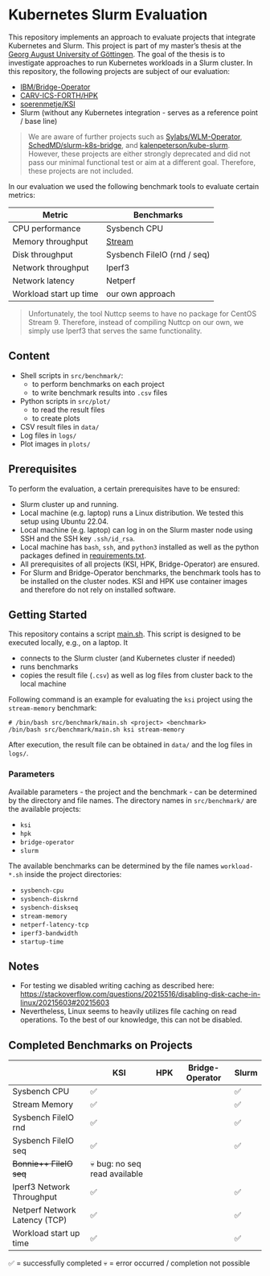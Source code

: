 # Kubernetes Slurm Evaluation

This repository implements an approach to evaluate projects that integrate Kubernetes and Slurm.
This project is part of my master’s thesis at the [Georg August University of Göttingen](https://www.uni-goettingen.de). The goal of the thesis is to investigate approaches to run Kubernetes workloads in a Slurm cluster.
In this repository, the following projects are subject of our evaluation:
- [IBM/Bridge-Operator](https://github.com/IBM/Bridge-Operator)
- [CARV-ICS-FORTH/HPK](https://github.com/CARV-ICS-FORTH/HPK)
- [soerenmetje/KSI](https://github.com/soerenmetje/kind-slurm-integration)
- Slurm (without any Kubernetes integration - serves as a reference point / base line)

> We are aware of further projects such as [Sylabs/WLM-Operator](https://github.com/sylabs/wlm-operator), [SchedMD/slurm-k8s-bridge](https://gitlab.com/SchedMD/training/slurm-k8s-bridge), and [kalenpeterson/kube-slurm](https://github.com/kalenpeterson/kube-slurm). 
> However, these projects are either strongly deprecated and did not pass our minimal functional test 
> or aim at a different goal. Therefore, these projects are not included.

In our evaluation we used the following benchmark tools to evaluate certain metrics:

| Metric                 | Benchmarks                                             |
|------------------------|--------------------------------------------------------|
| CPU performance        | Sysbench CPU                                           |
| Memory throughput      | [Stream](https://github.com/soerenmetje/docker-stream) |
| Disk throughput        | Sysbench FileIO (rnd / seq)                            |
| Network throughput     | Iperf3                                                 |
| Network latency        | Netperf                                                |
| Workload start up time | our own approach                                       |

> Unfortunately, the tool Nuttcp seems to have no package for CentOS Stream 9. 
> Therefore, instead of compiling Nuttcp on our own, we simply use Iperf3 that serves the same functionality.
 

## Content
- Shell scripts in `src/benchmark/`:
  - to perform benchmarks on each project
  - to write benchmark results into `.csv` files
- Python scripts in `src/plot/`
  - to read the result files
  - to create plots
- CSV result files in `data/`
- Log files in `logs/`
- Plot images in `plots/`

## Prerequisites
To perform the evaluation, a certain prerequisites have to be ensured:
- Slurm cluster up and running.
- Local machine (e.g. laptop) runs a Linux distribution. We tested this setup using Ubuntu 22.04.
- Local machine (e.g. laptop) can log in on the Slurm master node using SSH and the SSH key `.ssh/id_rsa`.
- Local machine has `bash`, `ssh`, and `python3` installed as well as the python packages defined in [requirements.txt](requirements.txt).
- All prerequisites of all projects (KSI, HPK, Bridge-Operator) are ensured.
- For Slurm and Bridge-Operator benchmarks, the benchmark tools has to be installed on the cluster nodes. KSI and HPK use container images and therefore do not rely on installed software.

## Getting Started
This repository contains a script [main.sh](src/benchmark/main.sh). This script is designed to be executed locally, e.g., on a laptop. It 
- connects to the Slurm cluster (and Kubernetes cluster if needed)
- runs benchmarks
- copies the result file (`.csv`) as well as log files from cluster back to the local machine

Following command is an example for evaluating the `ksi` project using the `stream-memory` benchmark:
```shell
# /bin/bash src/benchmark/main.sh <project> <benchmark>
/bin/bash src/benchmark/main.sh ksi stream-memory
```
After execution, the result file can be obtained in `data/` and the log files in `logs/`.

### Parameters
Available parameters - the project and the benchmark - can be determined by the directory and file names.
The directory names in `src/benchmark/` are the available projects:
- `ksi`
- `hpk`
- `bridge-operator`
- `slurm`

The available benchmarks can be determined by the file names `workload-*.sh` inside the project directories:
- `sysbench-cpu`
- `sysbench-diskrnd`
- `sysbench-diskseq`
- `stream-memory`
- `netperf-latency-tcp`
- `iperf3-bandwidth`
- `startup-time`


## Notes
- For testing we disabled writing caching as described here: https://stackoverflow.com/questions/20215516/disabling-disk-cache-in-linux/20215603#20215603
- Nevertheless, Linux seems to heavily utilizes file caching on read operations. To the best of our knowledge, this can not be disabled.


## Completed Benchmarks on Projects
|                               | KSI                           | HPK | Bridge-Operator | Slurm |
|-------------------------------|-------------------------------|-----|-----------------|-------|
| Sysbench CPU                  | ✅                             |     |                 | ✅     |
| Stream Memory                 | ✅                             |     |                 | ✅     |
| Sysbench FileIO rnd           | ✅                             |     |                 | ✅     |
| Sysbench FileIO seq           | ✅                             |     |                 | ✅     |
| ~~Bonnie++ FileIO seq~~       | 💀 bug: no seq read available |     |                 |       |
| Iperf3 Network Throughput     | ✅                             |     |                 | ✅     |
| Netperf Network Latency (TCP) | ✅                             |     |                 | ✅     |
| Workload start up time        | ✅                             |     |                 | ✅     |

✅ = successfully completed
💀 = error occurred / completion not possible
